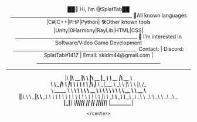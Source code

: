 <center>
    ██👋 Hi, I’m @SplatTab██                            
    ____________________________________________________
    📝All known languages |C#|C++|PHP|Python|           
    🛠️Other known tools |Unity|0Harmony|RayLib|HTML|CSS|
    ____________________________________________________
    👀 I’m interested in Software/Video Game Development
    _____________________________________________________
    Contact:                                            |
    Discord: SplatTab#1417                              |
    Email: skidm44@gmail.com                            |
    _____________________________________________________


 ________  ________  ___       ________  _________  _________  ________  ________     
|\   ____\|\   __  \|\  \     |\   __  \|\___   ___\\___   ___\\   __  \|\   __  \    
\ \  \___|\ \  \|\  \ \  \    \ \  \|\  \|___ \  \_\|___ \  \_\ \  \|\  \ \  \|\ /_   
 \ \_____  \ \   ____\ \  \    \ \   __  \   \ \  \     \ \  \ \ \   __  \ \   __  \  
  \|____|\  \ \  \___|\ \  \____\ \  \ \  \   \ \  \     \ \  \ \ \  \ \  \ \  \|\  \ 
    ____\_\  \ \__\    \ \_______\ \__\ \__\   \ \__\     \ \__\ \ \__\ \__\ \_______\
   |\_________\|__|     \|_______|\|__|\|__|    \|__|      \|__|  \|__|\|__|\|_______|
   \|_________|                                                                       
                                                                                      
                
    </center>
